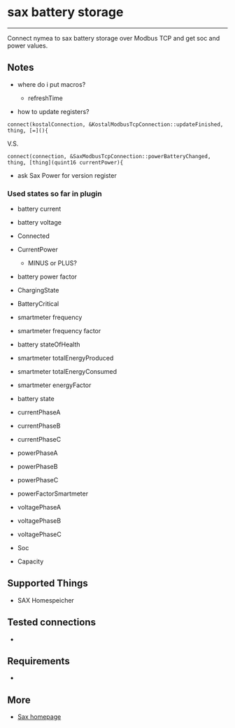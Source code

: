 # sax battery storage
--------------------------------

Connect nymea to sax battery storage over Modbus TCP and get soc and power values.


## Notes
        

* where do i put macros?
    + refreshTime

* how to update registers?
```
connect(kostalConnection, &KostalModbusTcpConnection::updateFinished, thing, [=](){
```

V.S.
```
connect(connection, &SaxModbusTcpConnection::powerBatteryChanged, thing, [thing](quint16 currentPower){
```
    


* ask Sax Power for version register



### Used states so far in plugin

+ battery current

+ battery voltage

+ Connected

+ CurrentPower
    * MINUS or PLUS?
+ battery power factor

+ ChargingState

+ BatteryCritical

+ smartmeter frequency
+ smartmeter frequency factor

+ battery stateOfHealth

+ smartmeter totalEnergyProduced
+ smartmeter totalEnergyConsumed
+ smartmeter energyFactor

+ battery state

+ currentPhaseA
+ currentPhaseB
+ currentPhaseC

+ powerPhaseA
+ powerPhaseB
+ powerPhaseC
+ powerFactorSmartmeter

+ voltagePhaseA
+ voltagePhaseB
+ voltagePhaseC

+ Soc

+ Capacity


## Supported Things

* SAX Homespeicher

## Tested connections

* 

## Requirements

* 

## More
* [Sax homepage](https://sax-power.net/produkte/sax-power-home/)
